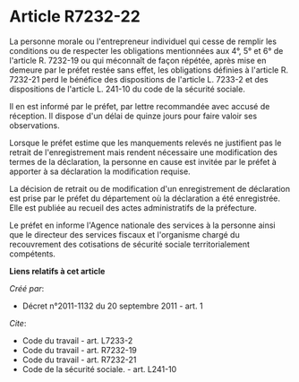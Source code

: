 # Article R7232-22

La personne morale ou l'entrepreneur individuel qui cesse de remplir les conditions ou de respecter les obligations
mentionnées aux 4°, 5° et 6° de l'article R. 7232-19 ou qui méconnaît de façon répétée, après mise en demeure par le préfet
restée sans effet, les obligations définies à l'article R. 7232-21 perd le bénéfice des dispositions de l'article L. 7233-2
et des dispositions de l'article L. 241-10 du code de la sécurité sociale. 

Il en est informé par le préfet, par lettre recommandée avec accusé de réception. Il dispose d'un délai de quinze jours pour
faire valoir ses observations. 

Lorsque le préfet estime que les manquements relevés ne justifient pas le retrait de l'enregistrement mais rendent nécessaire
une modification des termes de la déclaration, la personne en cause est invitée par le préfet à apporter à sa déclaration la
modification requise. 

La décision de retrait ou de modification d'un enregistrement de déclaration est prise par le préfet du département où la
déclaration a été enregistrée. Elle est publiée au recueil des actes administratifs de la préfecture. 

Le préfet en informe l'Agence nationale des services à la personne ainsi que le directeur des services fiscaux et l'organisme
chargé du recouvrement des cotisations de sécurité sociale territorialement compétents.

**Liens relatifs à cet article**

_Créé par_:

  - Décret n°2011-1132 du 20 septembre 2011 - art. 1

_Cite_:

  - Code du travail - art. L7233-2
  - Code du travail - art. R7232-19
  - Code du travail - art. R7232-21
  - Code de la sécurité sociale. - art. L241-10
